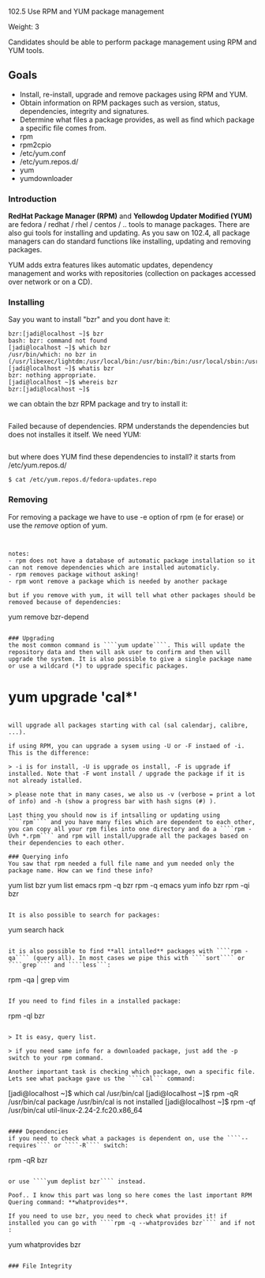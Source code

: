 102.5 Use RPM and YUM package management

Weight: 3


Candidates should be able to perform package management using RPM and YUM tools.

## Goals
- Install, re-install, upgrade and remove packages using RPM and YUM.
- Obtain information on RPM packages such as version, status, dependencies, integrity and signatures.
- Determine what files a package provides, as well as find which package a specific file comes from.
- rpm
- rpm2cpio
- /etc/yum.conf
- /etc/yum.repos.d/
- yum
- yumdownloader


### Introduction
**RedHat Package Manager (RPM)** and **Yellowdog Updater Modified (YUM)** are fedora / redhat / rhel / centos / .. tools to manage packages. There are also gui tools for installing and updating. As you saw on 102.4, all package managers can do standard functions like installing, updating and removing packages. 

YUM adds extra features likes automatic updates, dependency management and works with repositories (collection on packages accessed over network or on a CD). 

### Installing
Say you want to install "bzr" and you dont have it:

````
bzr:[jadi@localhost ~]$ bzr
bash: bzr: command not found
[jadi@localhost ~]$ which bzr
/usr/bin/which: no bzr in (/usr/libexec/lightdm:/usr/local/bin:/usr/bin:/bin:/usr/local/sbin:/usr/sbin:/home/jadi/.local/bin:/home/jadi/bin)
[jadi@localhost ~]$ whatis bzr
bzr: nothing appropriate.
[jadi@localhost ~]$ whereis bzr
bzr:[jadi@localhost ~]$ 
````

we can obtain the bzr RPM package and try to install it:

````
````

Failed because of dependencies. RPM understands the dependencies but does not installes it itself. We need YUM:

````
````

but where does YUM find these dependencies to install? it starts from /etc/yum.repos.d/

````
$ cat /etc/yum.repos.d/fedora-updates.repo
````


### Removing
For removing a package we have to use -e option of rpm (e for erase) or use the *remove* option of yum. 

````


notes: 
- rpm does not have a database of automatic package installation so it can not remove dependencies which are installed automaticly. 
- rpm removes package without asking!
- rpm wont remove a package which is needed by another package

but if you remove with yum, it will tell what other packages should be removed because of dependencies:

````
yum remove bzr-depend
````

### Upgrading
the most common command is ````yum update````. This will update the repository data and then will ask user to confirm and then will upgrade the system. It is also possible to give a single package name or use a wildcard (*) to upgrade specific packages.

````
# yum upgrade 'cal*'
````

will upgrade all packages starting with cal (sal calendarj, calibre, ...).

if using RPM, you can upgrade a sysem using -U or -F instaed of -i. This is the difference:

> -i is for install, -U is upgrade os install, -F is upgrade if installed. Note that -F wont install / upgrade the package if it is not already istalled.

> please note that in many cases, we also us -v (verbose = print a lot of info) and -h (show a progress bar with hash signs (#) ).

Last thing you should now is if intsalling or updating using ````rpm```` and you have many files which are dependent to each other, you can copy all your rpm files into one directory and do a ````rpm -Uvh *.rpm```` and rpm will install/upgrade all the packages based on their dependencies to each other.

### Querying info
You saw that rpm needed a full file name and yum needed only the package name. How can we find these info?

````
yum list bzr 
yum list emacs
rpm -q bzr
rpm -q emacs
yum info bzr
rpm -qi bzr
````

It is also possible to search for packages:

````
yum search hack
````

it is also possible to find **all intalled** packages with ````rpm -qa```` (query all). In most cases we pipe this with ````sort```` or ````grep```` and ````less```:

````
rpm -qa | grep vim 
````

If you need to find files in a installed package:

````
rpm -ql bzr
````

> It is easy, query list.

> if you need same info for a downloaded package, just add the -p switch to your rpm command.

Another important task is checking which package, own a specific file. Lets see what package gave us the ````cal``` command:

````
[jadi@localhost ~]$ which cal 
/usr/bin/cal
[jadi@localhost ~]$ rpm -qR /usr/bin/cal 
package /usr/bin/cal is not installed
[jadi@localhost ~]$ rpm -qf /usr/bin/cal 
util-linux-2.24-2.fc20.x86_64
````

#### Dependencies
if you need to check what a packages is dependent on, use the ````--requires```` or ````-R```` switch:

````
rpm -qR bzr
````

or use ````yum deplist bzr```` instead.

Poof.. I know this part was long so here comes the last important RPM Quering command: **whatprovides**. 

If you need to use bzr, you need to check what provides it! if installed you can go with ````rpm -q --whatprovides bzr```` and if not :

````
yum whatprovides bzr
````

### File Integrity
